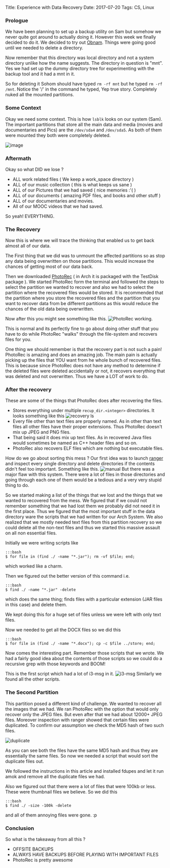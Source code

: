 Title: Experience with Data Recovery
Date: 2017-07-20
Tags: CS, Linux

### Prologue ###

We have been planning to set up a backup utility on Sam but somehow we never quite got around to actually doing it. However this week we finally decided to do it. We decided to try out [Obnam](https://obnam.org/). Things were going good until we needed to delete a directory.

Now remember that this directory was local directory and not a system directory unlike how the name suggests. The directory in question is "mnt".
Yes we had set up the dummy directory tree for experimenting with the backup tool and it had a mnt in it. 

So for deleting it Sohom should have typed `rm -rf mnt` but he typed `rm -rf /mnt`.
Notice the '/' in the command he typed, Yep true story. Completely nuked all the mounted partitions.

### Some Context ###

Okay we need some context. This is how `lsblk` looks on our system (Sam). The important partitions that store all the main data and media (movies and documentaries and Pics) are the `/dev/sda4` and `/dev/sda5`. As both of them were mounted they both were completely deleted. 

![image](/assets/images/2017-07-20/lsblk.png)

### Aftermath ###

Okay so what DID we lose ?

* ALL  work related files ( We keep a work_space directory )
* ALL of our music collection ( this is what keeps us sane )
* ALL of our Pictures that we had saved ( nice memories :'(  )
* ALL of our documents ( amazing PDF files, and books and other stuff )
* ALL of our documentaries and movies.
* All of our MOOC videos that we had saved. 

So yeah! EVERYTHING. 


### The Recovery ###

Now this is where we will trace the thinking that enabled us to get back almost all of our data. 

The First thing that we did was to unmount the affected partitions so as stop any data being overwritten on those partitions. This would increase the chances of getting most of our data back.


Then we downloaded [PhotoRec](https://www.cgsecurity.org/wiki/PhotoRec) ( in Arch it is packaged with the TestDisk package ). We started PhotoRec form the terminal and followed the steps to select the partition we wanted to recover and also we had to select the partition where the recovered files would be stored. It is recommended that the partition where you store the recovered files and the partition that you want to recover data from be different partitions as this would reduce the chances of the old data being overwritten. 


Now after this you might see something like this. ![PhotoRec working](/assets/images/2017-07-20/photorec.png).

This is normal and its perfectly fine to go about doing other stuff that you have to do while PhotoRec "walks" through the file-system and recovers files for you. 

One thing we should remember is that the recovery part is not such a pain! PhotoRec is amazing and does an amazing job. The main pain is actually picking up the files that YOU want from he whole bunch of recovered files. This is because since PhotoRec does not have any method to determine if the deleted files were deleted accidentally or not, it recovers everything that was deleted and not overwritten. Thus we have a LOT of work to do. 

### After the recovery ###

These are some of the things that PhotoRec does after recovering the files.
* Stores everything under multiple `recup_dir.<integer>` directories. It looks something like this ![recovery ls](/assets/images/2017-07-20/reco_ls.png)
* Every file other than text files are properly named. As in other than text files all other files have their proper extensions. Thus PhotoRec doesn't mix up JPEG and PNG files.
* That being said it does mix up text files. As in recovered Java files would sometimes be named as C++ header files and so on.
* PhotoRec also recovers ELF files which are nothing but executable files.

<blue> How do we go about sorting this mess ?</blue>
Our first idea was to launch [ranger](http://nongnu.org/ranger/) and inspect every single directory and delete directories if the contents didn't feel too important. Something like this.
![manual](/assets/images/2017-07-20/manual.png)
But there was a major flaw with this system. There were a lot of files in those directories and going through each one of them would be a tedious and a very very stupid thing to do. 

So we started making a list of the things that we lost and the things that we wanted to recovered from the mess. We figured that if we could not remember something that we had lost them we probably did not need it in the first place. Thus we figured that the most important stuff in the data directory ware the scripts that we had written for our Arch System. We also realized that we mostly needed text files from this partition recovery so we could delete all the non-text files and thus we started this massive assault on all non essential files. 

Initially we were writing scripts like 
	
	:::bash
	$ for file in (find ./ -name "*.jar"); rm -vf $file; end;

which worked like a charm. 

Then we figured out the better version of this command i.e.
	
	:::bash
	$ find ./ -name "*.jar" -delete

which does the same thing; finds files with a particular extension (JAR files in this case) and delete them.

We kept doing this for a huge set of files unless we were left with only text files.

Now we needed to get all the DOCX files so we did this
	
	:::bash
	$ for file in (find ./ -name "*.docx"); cp -c $file ../store; end;


Now comes the interesting part. Remember those scripts that we wrote. We had a fairly good idea about the contents of those scripts so we could do a recursive grep with those keywords and BOOM! 

This is the first script which had a lot of i3-msg in it.
![i3-msg](/assets/images/2017-07-20/i3-msg.png)
Similarly we found all the other scripts.

### The Second Partition ###

This partition posed a different kind of challenge. We wanted to recover all the images that we had. We ran PhotoRec with the option that would only recover only the JPEG files. But even after that we had about 12000+ JPEG files. Moreover inspection with ranger showed that certain files were duplicated. To confirm our assumption we check the MD5 hash of two such files.

![duplicate](/assets/images/2017-07-20/dupli.png)

As you can see both the files have the same MD5 hash and thus they are essentially the same files. So now we needed a script that would sort the duplicate files out.

We followed the instructions in this article and installed fdupes and let it run amok and remove all the duplicate files we had.

Also we figured out that there were a lot of files that were 100kb or less. These were thumbnail files we believe. So we did this

	:::bash
	$ find ./ -size -100k -delete

and all of them annoying files were gone. :p

### Conclusion ###

<blue> So what is the takeaway from all this ? </blue>

* OFFSITE BACKUPS
* ALWAYS HAVE BACKUPS BEFORE PLAYING WITH IMPORTANT FILES
* PhotoRec is pretty awesome
